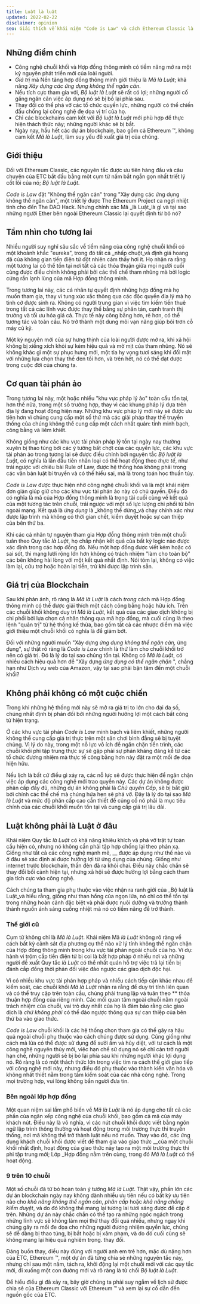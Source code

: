 ```yaml
---
title: Luật là luật
updated: 2022-02-22
disclaimer: opinion
seo: Giải thích về khái niệm "Code is Law" và cách Ethereum Classic là một trong số ít các dự án blockchain cho phép mở ra tương lai tươi sáng này.
---
```


## Những điểm chính

- Công nghệ chuỗi khối và Hợp đồng thông minh có tiềm năng mở ra một kỷ nguyên phát triển mới của loài người.
- _Giá trị_ mà Nền tảng hợp đồng thông minh giới thiệu là _Mã là Luật_; khả năng _Xây dựng các ứng dụng không thể ngăn cản_.
- Nếu tích cực tham gia với, _Bộ luật là Luật_ sẽ rất có lợi; những người cố gắng ngăn cản việc áp dụng nó sẽ bị bỏ lại phía sau.
- Thay đổi có thể phá vỡ các tổ chức quyền lực, những người có thể chiến đấu chống lại công nghệ đe dọa vị trí của họ.
- Chỉ các blockchains cam kết với _Bộ luật là Luật_ mới phù hợp để thực hiện thách thức này; những người khác sẽ bị bắt.
- Ngày nay, hầu hết các dự án blockchain, bao gồm cả Ethereum ™, không cam kết _Mã là Luật_, làm suy yếu đề xuất giá trị của chúng.

## Giới thiệu

Đối với Ethereum Classic, các nguyên tắc được ưu tiên hàng đầu và câu chuyện của ETC bắt đầu bằng một cụm từ nắm bắt ngắn gọn nhất triết lý cốt lõi của nó; _Bộ luật là Luật_.

_Code is Law_ đặt "Không thể ngăn cản" trong "Xây dựng các ứng dụng không thể ngăn cản", một triết lý được The Ethereum Project ca ngợi nhiệt tình cho đến The DAO Hack. Nhưng chính xác Mã _là Luật_là gì và tại sao những người Ether bên ngoài Ethereum Classic lại quyết định từ bỏ nó?

## Tầm nhìn cho tương lai

Nhiều người suy nghĩ sâu sắc về tiềm năng của công nghệ chuỗi khối có một khoảnh khắc "eureka", trong đó tất cả _nhấp chuột_và định giá hoang dã của không gian tiền điện tử đột nhiên cảm thấy hơi ít. Họ nhận ra rằng một tương lai có thể tồn tại nơi tất cả các thỏa thuận giữa mọi người cuối cùng được điều chỉnh không phải bởi các thể chế tham nhũng mà bởi logic cứng rắn lạnh lùng của mã Hợp đồng thông minh.

Trong tương lai này, các cá nhân tự quyết định những hợp đồng mà họ muốn tham gia, thay vì tung xúc xắc thông qua các độc quyền địa lý mà họ tình cờ được sinh ra. Không có người trung gian vì việc tìm kiếm tiền thuê trong tất cả các lĩnh vực được thay thế bằng sự phân tán, cạnh tranh thị trường và tối ưu hóa giá cả. Thực tế này công bằng hơn, rẻ hơn, có thể tương tác và toàn cầu. Nó trở thành một dung môi vạn năng giúp bôi trơn cỗ máy cũ kỹ.

Một kỷ nguyên mới của sự hưng thịnh của loài người được mở ra, khi xã hội không bị xiềng xích khỏi sự kém hiệu quả và mờ mịt của tham nhũng. Nó sẽ không khác gì một sự phục hưng mới, một tia hy vọng tươi sáng khi đối mặt với những lựa chọn thay thế đen tối hơn, và trên hết, nó có thể đạt được trong cuộc đời của chúng ta.

## Cơ quan tài phán ảo

Trong tương lai này, một hoặc nhiều "khu vực pháp lý ảo" toàn cầu tồn tại, hơn thế nữa, trong một số trường hợp, thay vì các khung pháp lý dựa trên địa lý đang hoạt động hiện nay. Những khu vực pháp lý mới này sẽ được ưu tiên hơn vì chúng cung cấp một số thứ mà các giải pháp thay thế truyền thống của chúng không thể cung cấp một cách nhất quán: tính minh bạch, công bằng và liêm khiết.

Không giống như các khu vực tài phán pháp lý tồn tại ngày nay thường xuyên bị thao túng bởi các ý tưởng bất chợt của các quyền lực, các khu vực tài phán ảo trong tương lai sẽ được điều chỉnh bởi nguyên tắc _Bộ luật là Luật_, có nghĩa là lần đầu tiên nhân loại có thể hoạt động theo _thực tế_, như trái ngược với chiêu bài Rule of Law, được hệ thống hóa không phải trong các văn bản luật bí truyền và có thể hiểu sai, mà là trong toán học thuần túy.

_Code is Law_ được thực hiện nhờ công nghệ chuỗi khối và là một khái niệm đơn giản giúp giữ cho các khu vực tài phán ảo này có chủ quyền. Điều đó có nghĩa là mã của Hợp đồng thông minh là trọng tài cuối cùng về kết quả của một tương tác trên chuỗi, trái ngược với một số lực lượng chi phối từ bên ngoài mạng. Kết quả là _ứng dụng_ là _không thể dừng_và chạy chính xác như được lập trình mà không có thời gian chết, kiểm duyệt hoặc sự can thiệp của bên thứ ba.

Khi các cá nhân tự nguyện tham gia Hợp đồng thông minh trên một chuỗi tuân theo Quy tắc _là Luật_, họ chấp nhận kết quả của bất kỳ logic nào được xác định trong các hợp đồng đó. Nếu một hợp đồng được viết kém hoặc có sai sót, thì mạng lưới rộng lớn hơn không có trách nhiệm "làm cho toàn bộ" các bên không hài lòng với một kết quả nhất định. Nói tóm lại, không có việc làm lại, cứu trợ hoặc hoàn lại tiền, trừ khi được lập trình sẵn.

## Giá trị của Blockchain

Sau khi phản ánh, rõ ràng là _Mã là Luật_ là cách _trong_ cách mà Hợp đồng thông minh có thể được giải thích một cách công bằng hoặc hữu ích. Trên các chuỗi khối không duy trì _Mã là Luật_, kết quả của các giao dịch không bị chi phối bởi lựa chọn cá nhân thông qua mã hợp đồng, mà cuối cùng là theo lệnh "quản trị" từ hệ thống kế thừa, bao gồm tất cả các nhược điểm mà việc giới thiệu một chuỗi khối có nghĩa là để giảm bớt.

Đối với những người muốn "Xây dựng _ứng dụng không thể ngăn cản,_ ứng dụng", sự thật rõ ràng là _Code is Law_ chính là thứ làm cho chuỗi khối trở nên có giá trị. Đó là lý do tại sao chúng tồn tại. Không có _Mã là Luật_, có nhiều cách hiệu quả hơn để "Xây dựng _ứng dụng có thể ngăn chặn_ ", chẳng hạn như Dịch vụ web của Amazon, vậy tại sao phải bận tâm đến một chuỗi khối?

## Không phải không có một cuộc chiến

Trong khi những hệ thống mới này sẽ mở ra giá trị to lớn cho đại đa số, chúng nhất định bị phản đối bởi những người hưởng lợi một cách bất công từ hiện trạng.

Ở các khu vực tài phán _Code is Law_ minh bạch và liêm khiết, những người không thể cung cấp giá trị thực trên một sân chơi bình đẳng sẽ bị tuyệt chủng. Vì lý do này, trong một nỗ lực vô ích để ngăn chặn tiến trình, các chuỗi khối phi tập trung thực sự sẽ gặp phải sự phản kháng đáng kể từ các tổ chức đương nhiệm mà thực tế công bằng hơn này đặt ra một mối đe dọa hiện hữu.

Nếu lịch là bất cứ điều gì xảy ra, các nỗ lực sẽ được thực hiện để ngăn chặn việc áp dụng các công nghệ mới trao quyền này. Các dự án không được phân cấp đầy đủ, những dự án không phải là _Chủ quyền Cấp_, sẽ bị bắt giữ bởi chính các thể chế mà chúng hứa hẹn sẽ phá vỡ. Đây là lý do tại sao _Mã là Luật_ và mức độ phân cấp cao cần thiết để củng cố nó phải là mục tiêu chính của các chuỗi khối muốn tồn tại và cung cấp giá trị lâu dài.

## Luật không phải là Luật ở đâu

Khái niệm Quy tắc _là Luật_ có khả năng khiêu khích và phá vỡ trật tự toàn cầu hiện có, nhưng nó không cần phải tập hợp chống lại theo phản xạ. Giống như tất cả các công nghệ mạnh mẽ, __ được áp dụng như thế nào và ở đâu sẽ xác định ai được hưởng lợi từ ứng dụng của chúng. Giống như internet trước blockchain, thần đèn đã ra khỏi chai. Điều này chắc chắn sẽ thay đổi bối cảnh hiện tại, nhưng xã hội sẽ được hưởng lợi bằng cách tham gia tích cực vào công nghệ.

Cách chúng ta tham gia phụ thuộc vào việc nhận ra ranh giới của _Bộ luật là Luật_và hiểu rằng, giống như than hồng của ngọn lửa, nó chỉ có thể tồn tại trong những hoàn cảnh đặc biệt và phải được nuôi dưỡng và trưởng thành thành nguồn ánh sáng cuồng nhiệt mà nó có tiềm năng để trở thành.

### Thế giới cũ

Cụm từ không chỉ là _Mã là Luật_. Khái niệm Mã _là Luật_ không rõ ràng về cách bất kỳ cảnh sát địa phương cụ thể nào xử lý tính không thể ngăn chặn của Hợp đồng thông minh trong khu vực tài phán ngoài chuỗi của họ. Ví dụ: hành vi trộm cắp tiền điện tử bị coi là bất hợp pháp ở nhiều nơi và những người đề xuất Quy tắc _là Luật_ có thể nhất quán hỗ trợ việc trả lại tiền bị đánh cắp đồng thời phản đối việc đảo ngược các giao dịch độc hại.

Vì có nhiều khu vực tài phán hợp pháp và nhiều cách tiếp cận khác nhau để kiểm soát, các chuỗi khối *Mã là Luật* nhận ra rằng để duy trì tính liên quan và có thể truy cập trên toàn cầu, chúng phải trung lập và tuân theo ** thỏa thuận hợp đồng của riêng mình. Các mối quan tâm ngoài chuỗi nằm ngoài trách nhiệm của chuỗi, vai trò duy nhất của họ là đảm bảo rằng các giao dịch là _chứ không phải_ có thể đảo ngược thông qua sự can thiệp của bên thứ ba vào giao thức.

_Code is Law_ chuỗi khối là các hệ thống chọn tham gia có thể gây ra hậu quả ngoài chuỗi phụ thuộc vào cách chúng được sử dụng. Cũng giống như cách mà lửa có thể được sử dụng để sưởi ấm và hủy diệt, với tư cách là một công nghệ nguyên thủy mới, việc hạn chế sử dụng nó sẽ chỉ cản trở người hạn chế, những người sẽ bị bỏ lại phía sau khi những người khác lợi dụng nó. Rõ ràng là có một thách thức lớn trong việc tìm ra cách thế giới giao tiếp với công nghệ mới này, nhưng điều đó phụ thuộc vào thành kiến văn hóa và không nhất thiết nằm trong tầm kiểm soát của các nhà công nghệ. Trong mọi trường hợp, vui lòng không bắn người đưa tin.

### Bên ngoài lớp hợp đồng

Một quan niệm sai lầm phổ biến về _Mã là Luật_ là nó áp dụng cho tất cả các phần của ngăn xếp công nghệ của chuỗi khối, bao gồm cả mã của máy khách nút. Điều này là vô nghĩa, vì các nút chuỗi khối được viết bằng ngôn ngữ lập trình thông thường và hoạt động trong môi trường thực thi truyền thống, nơi mã không thể trở thành luật nếu nó muốn. Thay vào đó, các ứng dụng khách chuỗi khối được viết để tham gia vào giao thức __của một chuỗi khối nhất định, hoạt động của giao thức này tạo ra một môi trường thực thi phi tập trung mới; Lớp</em> _Hợp đồng nằm trên cùng, trong đó _Mã là Luật_ có thể hoạt động.</p>

### 9 trên 10 chuỗi

Một số chuỗi đã từ bỏ hoàn toàn ý tưởng _Mã là Luật_. Thật vậy, phần lớn các dự án blockchain ngày nay không dành nhiều ưu tiên nếu có bất kỳ ưu tiên nào cho _khả năng không thể ngăn cản_, _phân cấp_ hoặc _khả năng chống kiểm duyệt_, và do đó không thể mang lại tương lai tươi sáng được đề cập ở trên. Những dự án này chắc chắn có thể tạo ra những ngóc ngách trong những lĩnh vực sẽ không làm mọi thứ thay đổi quá nhiều, nhưng ngay khi chúng gây ra mối đe dọa cho những người đương nhiệm quyền lực, chúng sẽ dễ dàng bị thao túng, bị bắt hoặc bị xâm phạm, và do đó cuối cùng sẽ không mang lại hiệu quả nghiêm trọng. thay đổi.

Đáng buồn thay, điều này đúng với người anh em trẻ hơn, mặc dù nặng hơn của ETC, Ethereum ™, một dự án đã từng chia sẻ những nguyên tắc này, nhưng chỉ sau một năm, tách ra, khởi động lại một chuỗi mới với các quy tắc mới, đi xuống một con đường mới và rõ ràng là từ chối _Bộ luật là Luật_.

Để hiểu điều gì đã xảy ra, bây giờ chúng ta phải suy ngẫm về lịch sử được chia sẻ của Ethereum Classic với Ethereum ™ và xem lại sự cố dẫn đến nguồn gốc của ETC.
